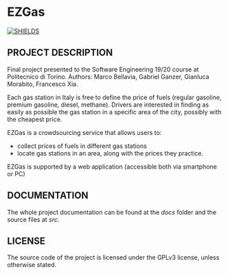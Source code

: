 # EZGas
[![SHIELDS](https://img.shields.io/badge/development-completed-green)](https://shields.io/)

## PROJECT DESCRIPTION

Final project presented to the Software Engineering 19/20 course at Politecnico di Torino.
Authors: Marco Bellavia, Gabriel Ganzer, Gianluca Morabito, Francesco Xia.

Each gas station in Italy is free to define the price of fuels (regular gasoline, premium gasoline, diesel, methane). Drivers are interested in finding as easily as possible the gas station in a specific area of the city, possibly with the cheapest price.

EZGas is a crowdsourcing service that allows users to:
* collect prices of fuels in different gas stations
* locate gas stations in an area, along with the prices they practice.

EZGas is supported by a web application (accessible both via smartphone or PC)

## DOCUMENTATION

The whole project documentation can be found at the *docs* folder and the source files at *src*.

## LICENSE

The source code of the project is licensed under the GPLv3 license, unless otherwise stated.

